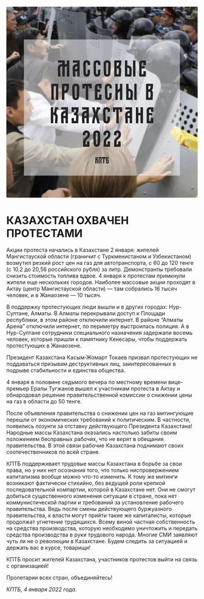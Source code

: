 
![](./img/old/massProtest.jpg)


# КАЗАХСТАН ОХВАЧЕН ПРОТЕСТАМИ


Акции протеста начались в Казахстане 2
января: жителей Мангистауской области (граничит с Туркменистаном и
Узбекистаном) возмутил резкий рост цен на газ для автотранспорта, с 60
до 120 тенге (с 10,2 до 20,56 российского рубля) за литр. Демонстранты
требовали снизить стоимость топлива вдвое. 4 января к протестам
примкнули жители еще нескольких городов. Наиболее массовые акции
проходят в Актау (центр Мангистауской области) — там собрались 16 тысяч
человек, и в Жанаозене — 10 тысяч.



В поддержку протестующих люди
вышли и в других городах: Нур-Султане, Алматы. В Алматы перекрывали
доступ к Площади республики, в этом районе отключили интернет. В районе
“Алматы Арена” отключили интернет, по периметру выстроилась полиция. А в
Нур-Султане сотрудники специального назначения задержали восемь
человек, которые пришли к памятнику Кенесары, чтобы поддержать
протестующих в Жанаозене.



Президент Казахстана Касым-Жомарт
Токаев призвал протестующих не поддаваться призывам деструктивных лиц,
заинтересованных в подрыве стабильности и единства общества.



4
января в половине седьмого вечера по местному времени вице-премьер Ералы
Тугжанов вышел к участникам протеста в Актау и обнародовал решение
правительственной комиссии о снижении цены на газ в области до 50 тенге.



После
объявления правительства о снижении цен на газ митингующие перешли от
экономических требований к политическим. В частности, появились лозунги
за отставку действующего Президента Казахстана! Народные массы
Казахстана оказались настолько забиты своим положением бесправных
рабочих, что не верят в обещания правительства. В этой связи рабочие
Казахстана поднимают своих соотечественников по всей стране.



КПТБ
поддерживает трудовые массы Казахстана в борьбе за свои права, но у них
нет осознания того, что только ниспровержением капитализма вообще можно
что-то изменить. К тому же митинги возникают фактически стихийно, без
ведущей роли крепкой последовательной компартии, которой в Казахстане
нет. Они не смогут добиться существенного изменения ситуации в стране,
пока нет коммунистической партии и требований за установление рабочего
правительства. Ведь после смены действующего буржуазного правительства, к
власти могут прийти такие же капиталисты, которые продолжат угнетение
трудящихся. Всему виной частная собственность на средства производства,
которую необходимо уничтожить и передать средства производства в руки
трудового народа. Многие СМИ заявляют чуть ли не о революции в
Казахстане. Будем следить за ситуацией и держать вас в курсе, товарищи!



КПТБ просит жителей Казахстана, участников протестов выйти на связь с организацией!



Пролетарии всех стран, объединяйтесь!





*КПТБ, 4 января 2022 года.*

